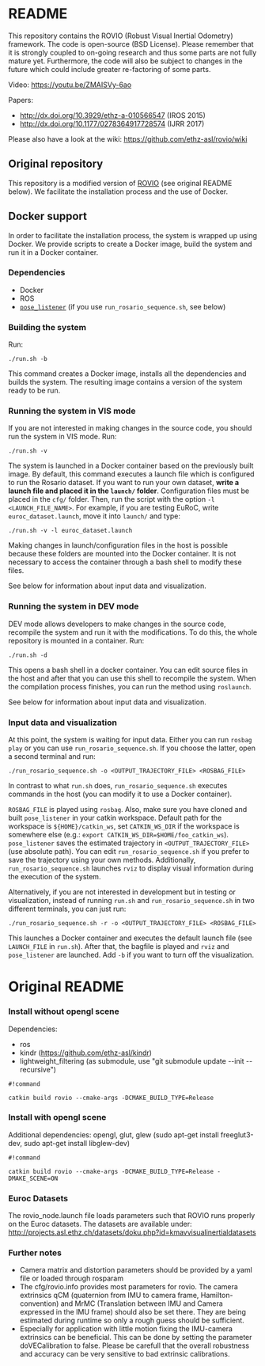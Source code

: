# README #

This repository contains the ROVIO (Robust Visual Inertial Odometry) framework. The code is open-source (BSD License). Please remember that it is strongly coupled to on-going research and thus some parts are not fully mature yet. Furthermore, the code will also be subject to changes in the future which could include greater re-factoring of some parts.

Video: https://youtu.be/ZMAISVy-6ao

Papers:
* http://dx.doi.org/10.3929/ethz-a-010566547 (IROS 2015)
* http://dx.doi.org/10.1177/0278364917728574 (IJRR 2017)

Please also have a look at the wiki: https://github.com/ethz-asl/rovio/wiki

## Original repository
This repository is a modified version of [ROVIO](https://github.com/ethz-asl/rovio) (see original README below). We facilitate the installation process and the use of Docker.

## Docker support

In order to facilitate the installation process, the system is wrapped up using Docker.
We provide scripts to create a Docker image, build the system and run it in a Docker container. 

### Dependencies 
* Docker
* ROS
* [`pose_listener`](https://github.com/CIFASIS/pose_listener) (if you use `run_rosario_sequence.sh`, see below)

### Building the system
Run:
```
./run.sh -b
```

This command creates a Docker image, installs all the dependencies and builds the system. The resulting image contains a version of the system ready to be run.

### Running the system in VIS mode
If you are not interested in making changes in the source code, you should run the system in VIS mode. Run:
```
./run.sh -v
```
The system is launched in a Docker container based on the previously built image. By default, this command executes a launch file which is configured to run the Rosario dataset. If you want to run your own dataset, **write a launch file and placed it in the `launch/` folder**. Configuration files must be placed in the `cfg/` folder. Then, run the script with the option `-l <LAUNCH_FILE_NAME>`. For example, if you are testing EuRoC, write `euroc_dataset.launch`, move it into `launch/` and type:
```
./run.sh -v -l euroc_dataset.launch
```
Making changes in launch/configuration files in the host is possible because these folders are mounted into the Docker container. It is not necessary to access the container through a bash shell to modify these files.

See below for information about input data and visualization.

### Running the system in DEV mode
DEV mode allows developers to make changes in the source code, recompile the system and run it with the modifications. To do this, the whole repository is mounted in a container. Run:
```
./run.sh -d
```
This opens a bash shell in a docker container. You can edit source files in the host and after that you can use this shell to recompile the system. When the compilation process finishes, you can run the method using `roslaunch`.

See below for information about input data and visualization.

### Input data and visualization

At this point, the system is waiting for input data. Either you can run `rosbag play` or you can use `run_rosario_sequence.sh`.
If you choose the latter, open a second terminal and run:
```
./run_rosario_sequence.sh -o <OUTPUT_TRAJECTORY_FILE> <ROSBAG_FILE>
```
In contrast to what `run.sh` does, `run_rosario_sequence.sh` executes commands in the host (you can modify it to use a Docker container). 

`ROSBAG_FILE` is played using `rosbag`. Also, make sure you have cloned and built `pose_listener` in your catkin workspace. Default path for the workspace is `${HOME}/catkin_ws`, set `CATKIN_WS_DIR` if the workspace is somewhere else (e.g.: `export CATKIN_WS_DIR=$HOME/foo_catkin_ws`). `pose_listener` saves the estimated trajectory in `<OUTPUT_TRAJECTORY_FILE>` (use absolute path). You can edit `run_rosario_sequence.sh` if you prefer to save the trajectory using your own methods. Additionally, `run_rosario_sequence.sh` launches `rviz` to display visual information during the execution of the system.

Alternatively, if you are not interested in development but in testing or visualization, instead of running `run.sh` and `run_rosario_sequence.sh` in two different terminals, you can just run:
```
./run_rosario_sequence.sh -r -o <OUTPUT_TRAJECTORY_FILE> <ROSBAG_FILE>
```
This launches a Docker container and executes the default launch file (see `LAUNCH_FILE` in `run.sh`). After that, the bagfile is played and `rviz` and `pose_listener` are launched. Add `-b` if you want to turn off the visualization.


# Original README


### Install without opengl scene ###
Dependencies:
* ros
* kindr (https://github.com/ethz-asl/kindr)
* lightweight_filtering (as submodule, use "git submodule update --init --recursive")

```
#!command

catkin build rovio --cmake-args -DCMAKE_BUILD_TYPE=Release
```

### Install with opengl scene ###
Additional dependencies: opengl, glut, glew (sudo apt-get install freeglut3-dev, sudo apt-get install libglew-dev)
```
#!command

catkin build rovio --cmake-args -DCMAKE_BUILD_TYPE=Release -DMAKE_SCENE=ON
```

### Euroc Datasets ###
The rovio_node.launch file loads parameters such that ROVIO runs properly on the Euroc datasets. The datasets are available under:
http://projects.asl.ethz.ch/datasets/doku.php?id=kmavvisualinertialdatasets

### Further notes ###
* Camera matrix and distortion parameters should be provided by a yaml file or loaded through rosparam
* The cfg/rovio.info provides most parameters for rovio. The camera extrinsics qCM (quaternion from IMU to camera frame, Hamilton-convention) and MrMC (Translation between IMU and Camera expressed in the IMU frame) should also be set there. They are being estimated during runtime so only a rough guess should be sufficient.
* Especially for application with little motion fixing the IMU-camera extrinsics can be beneficial. This can be done by setting the parameter doVECalibration to false. Please be carefull that the overall robustness and accuracy can be very sensitive to bad extrinsic calibrations.
